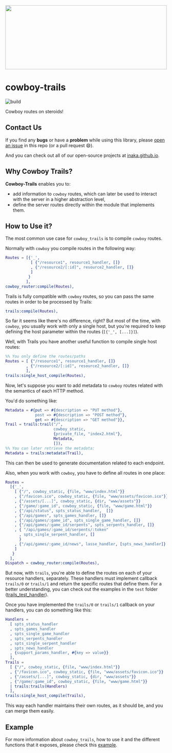 <img src="https://lh5.googleusercontent.com/-Y1n1Vh4FjLE/TXDZiQ_zSVI/AAAAAAAAAJY/h47az_0MxO0/s1600/Western+backdrop+04.png" height="200" width="100%" />

# cowboy-trails

![build](https://github.com/inaka/cowboy-trails/workflows/build/badge.svg)

Cowboy routes on steroids!

## Contact Us

If you find any **bugs** or have a **problem** while using this library, please
[open an issue](https://github.com/inaka/cowboy-trails/issues/new) in this repo
(or a pull request 😄).

And you can check out all of our open-source projects at [inaka.github.io](https://inaka.github.io).

## Why Cowboy Trails?

**Cowboy-Trails** enables you to:

* add information to `cowboy` routes, which can later be used to interact with
  the server in a higher abstraction level,
* define the server routes directly within the module that implements them.

## How to Use it?

The most common use case for `cowboy_trails` is to compile `cowboy` routes.

Normally with `cowboy` you compile routes in the following way:

```erlang
Routes = [{'_',
           [ {"/resource1", resource1_handler, []}
           , {"/resource2/[:id]", resource2_handler, []}
           ]
          }
         ],
cowboy_router:compile(Routes),
```

Trails is fully compatible with `cowboy` routes, so you can pass the same
routes in order to be processed by Trails:

```erlang
trails:compile(Routes),
```

So far it seems like there's no difference, right? But most of the time,
with `cowboy`, you usually work with only a single host, but you're
required to keep defining the host parameter within the routes (`[{'_', [...]}]`).

Well, with Trails you have another useful function to compile single host routes:

```erlang
%% You only define the routes/paths
Routes = [ {"/resource1", resource1_handler, []}
         , {"/resource2/[:id]", resource2_handler, []}
         ],
trails:single_host_compile(Routes),
```

Now, let's suppose you want to add metadata to
`cowboy` routes related with the semantics of each HTTP method.

You'd do something like:

```erlang
Metadata = #{put => #{description => "PUT method"},
             post => #{description => "POST method"},
             get => #{description => "GET method"}},
Trail = trails:trail("/",
                     cowboy_static,
                     {private_file, "index2.html"},
                     Metadata,
                     []),
%% You can later retrieve the metadata:
Metadata = trails:metadata(Trail),
```

This can then be used to generate documentation related to each endpoint.

Also, when you work with `cowboy`, you have to define all routes in one place:

```erlang
Routes =
  [{'_',
    [ {"/", cowboy_static, {file, "www/index.html"}}
    , {"/favicon.ico", cowboy_static, {file, "www/assets/favicon.ico"}}
    , {"/assets/[...]", cowboy_static, {dir, "www/assets"}}
    , {"/game/:game_id", cowboy_static, {file, "www/game.html"}}
    , {"/api/status", spts_status_handler,  []}
    , {"/api/games", spts_games_handler, []}
    , {"/api/games/:game_id", spts_single_game_handler, []}
    , {"/api/games/:game_id/serpents", spts_serpents_handler, []}
    , { "/api/games/:game_id/serpents/:token"
      , spts_single_serpent_handler, []
      }
    , {"/api/games/:game_id/news", lasse_handler, [spts_news_handler]}
    ]
   }
  ],
Dispatch = cowboy_router:compile(Routes),
```

But now, with `trails`, you're able to define the routes on each of your resource handlers,
separately.
These handlers must implement callback `trails/0` or `trails/1` and return the specific
routes that define them. For a better understanding, you can check out the
examples in the `test` folder ([trails_test_handler](./test/trails_test_handler.erl)).

Once you have implemented the `trails/0` or `trails/1` callback on your handlers, you can do
something like this:

```erlang
Handlers =
  [ spts_status_handler
  , spts_games_handler
  , spts_single_game_handler
  , spts_serpents_handler
  , spts_single_serpent_handler
  , spts_news_handler
  , {support_params_handler, #{key => value}}
  ],
Trails =
  [ {"/", cowboy_static, {file, "www/index.html"}}
  , {"/favicon.ico", cowboy_static, {file, "www/assets/favicon.ico"}}
  , {"/assets/[...]", cowboy_static, {dir, "www/assets"}}
  , {"/game/:game_id", cowboy_static, {file, "www/game.html"}}
  | trails:trails(Handlers)
  ],
trails:single_host_compile(Trails),
```

This way each handler maintains their own routes, as it should be, and you can
merge them easily.

## Example

For more information about `cowboy_trails`, how to use it and the different
functions that it exposes, please check this [example](./example).
